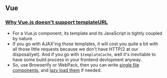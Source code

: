 ## Vue

### [Why Vue.js doesn't support templateURL](http://vuejs.org/2015/10/28/why-no-template-url/)

* For a Vue.js component, its template and its JavaScript is tightly coupled by nature
* If you go with AJAX'ing those templates, it will cost you quite a bit with all those little requests because we don't have HTTP/2 at our disposal(yet). And if you go with `$templateCache`, well it's inevitable to have some build process in your frontend devlopment anyway.
* So, use Browserify or WebPack, then you can write [single file components](http://vuejs.org/guide/application.html#Single_File_Components), and [lazy load them](http://vuejs.org/guide/components.html#Async_Components) if needed.